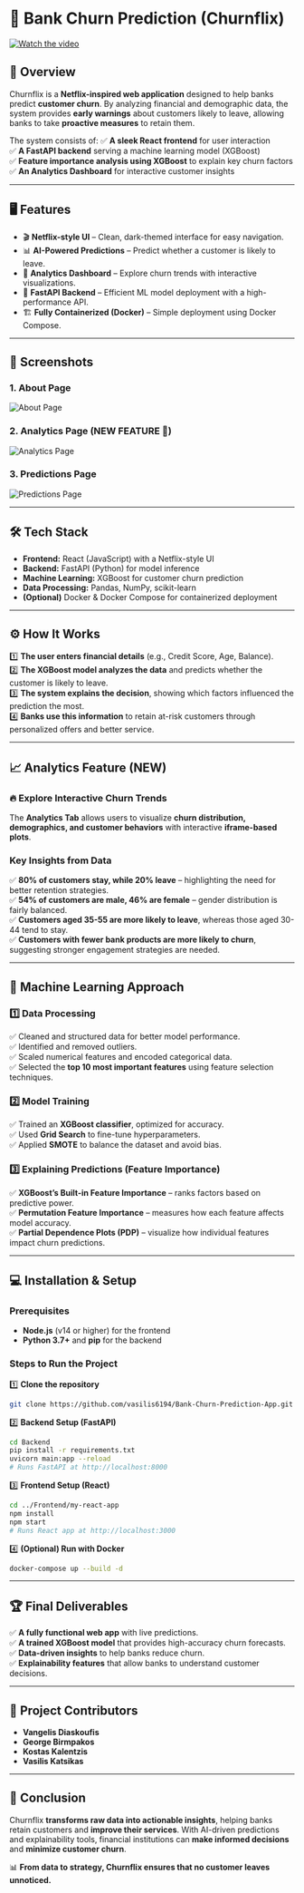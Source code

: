 # 🚀 Bank Churn Prediction (Churnflix)

[![Watch the video](https://img.youtube.com/vi/sSKDmfddoZo/0.jpg)](https://www.youtube.com/watch?v=sSKDmfddoZo)


## 📌 Overview

Churnflix is a **Netflix-inspired web application** designed to help banks predict **customer churn**. By analyzing financial and demographic data, the system provides **early warnings** about customers likely to leave, allowing banks to take **proactive measures** to retain them.

The system consists of:
✅ **A sleek React frontend** for user interaction\
✅ **A FastAPI backend** serving a machine learning model (XGBoost)\
✅ **Feature importance analysis using XGBoost** to explain key churn factors\
✅ **An Analytics Dashboard** for interactive customer insights

---

## **🖥️ Features**
- 🎬 **Netflix-style UI** – Clean, dark-themed interface for easy navigation.
- 📊 **AI-Powered Predictions** – Predict whether a customer is likely to leave.
- 📝 **Analytics Dashboard** – Explore churn trends with interactive visualizations.
- 🚀 **FastAPI Backend** – Efficient ML model deployment with a high-performance API.
- 🏗️ **Fully Containerized (Docker)** – Simple deployment using Docker Compose.

---

## 📸 **Screenshots**

### **1. About Page**
![About Page](./screenshots/about.JPG "About Page")

### **2. Analytics Page (NEW FEATURE 🎉)**
![Analytics Page](./screenshots/home.JPG "Analytics Page")

### **3. Predictions Page**
![Predictions Page](./screenshots/predictions.JPG "Predictions Page")

---

## **🛠 Tech Stack**
- **Frontend:** React (JavaScript) with a Netflix-style UI
- **Backend:** FastAPI (Python) for model inference
- **Machine Learning:** XGBoost for customer churn prediction
- **Data Processing:** Pandas, NumPy, scikit-learn
- **(Optional)** Docker & Docker Compose for containerized deployment

---

## **⚙️ How It Works**
1️⃣ **The user enters financial details** (e.g., Credit Score, Age, Balance).\
2️⃣ **The XGBoost model analyzes the data** and predicts whether the customer is likely to leave.\
3️⃣ **The system explains the decision**, showing which factors influenced the prediction the most.\
4️⃣ **Banks use this information** to retain at-risk customers through personalized offers and better service.

---

## **📈 Analytics Feature (NEW)**
### 🔥 **Explore Interactive Churn Trends**
The **Analytics Tab** allows users to visualize **churn distribution, demographics, and customer behaviors** with interactive **iframe-based plots**.

### **Key Insights from Data**
✅ **80% of customers stay, while 20% leave** – highlighting the need for better retention strategies.\
✅ **54% of customers are male, 46% are female** – gender distribution is fairly balanced.\
✅ **Customers aged 35-55 are more likely to leave**, whereas those aged 30-44 tend to stay.\
✅ **Customers with fewer bank products are more likely to churn**, suggesting stronger engagement strategies are needed.

---

## **🔬 Machine Learning Approach**
### **1️⃣ Data Processing**
✅ Cleaned and structured data for better model performance.\
✅ Identified and removed outliers.\
✅ Scaled numerical features and encoded categorical data.\
✅ Selected the **top 10 most important features** using feature selection techniques.

### **2️⃣ Model Training**
✅ Trained an **XGBoost classifier**, optimized for accuracy.\
✅ Used **Grid Search** to fine-tune hyperparameters.\
✅ Applied **SMOTE** to balance the dataset and avoid bias.

### **3️⃣ Explaining Predictions (Feature Importance)**
✅ **XGBoost’s Built-in Feature Importance** – ranks factors based on predictive power.\
✅ **Permutation Feature Importance** – measures how each feature affects model accuracy.\
✅ **Partial Dependence Plots (PDP)** – visualize how individual features impact churn predictions.

---

## **💻 Installation & Setup**
### **Prerequisites**
- **Node.js** (v14 or higher) for the frontend
- **Python 3.7+** and **pip** for the backend

### **Steps to Run the Project**
1️⃣ **Clone the repository**
```bash
git clone https://github.com/vasilis6194/Bank-Churn-Prediction-App.git

```
2️⃣ **Backend Setup (FastAPI)**

```bash
cd Backend
pip install -r requirements.txt
uvicorn main:app --reload
# Runs FastAPI at http://localhost:8000
```

3️⃣ **Frontend Setup (React)**

```bash
cd ../Frontend/my-react-app
npm install
npm start
# Runs React app at http://localhost:3000
```

4️⃣ **(Optional) Run with Docker**

```bash
docker-compose up --build -d
```

---

## 🏆 Final Deliverables

✅ **A fully functional web app** with live predictions.\
✅ **A trained XGBoost model** that provides high-accuracy churn forecasts.\
✅ **Data-driven insights** to help banks reduce churn.\
✅ **Explainability features** that allow banks to understand customer decisions.

---

## 👥 Project Contributors

- **Vangelis Diaskoufis**
- **George Birmpakos**
- **Kostas Kalentzis**
- **Vasilis Katsikas**

---

## 🚀 Conclusion

Churnflix **transforms raw data into actionable insights**, helping banks retain customers and **improve their services**. With AI-driven predictions and explainability tools, financial institutions can **make informed decisions** and **minimize customer churn**.

📊 **From data to strategy, Churnflix ensures that no customer leaves unnoticed.**

